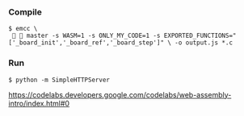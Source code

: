 ### Compile
`$ emcc \                                                                                                                                       master
  -s WASM=1 -s ONLY_MY_CODE=1 -s EXPORTED_FUNCTIONS="['_board_init','_board_ref','_board_step']" \
  -o output.js *.c`

### Run
`$ python -m SimpleHTTPServer`


https://codelabs.developers.google.com/codelabs/web-assembly-intro/index.html#0
